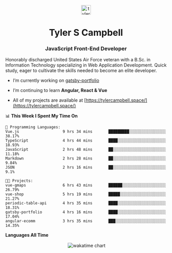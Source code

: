 <p align="center">
<a href="https://linkedin.com/in/tyler-campbell36" target="blank"><img align="center" src="https://cdn.jsdelivr.net/npm/simple-icons@3.0.1/icons/linkedin.svg" alt="tyler-campbell36" height="30" width="30" /></a>
</p>
<h1 align="center">Tyler S Campbell</h1>
<h3 align="center">JavaScript Front-End Developer</h3>

<p>
Honorably discharged United States Air Force veteran with a B.Sc. in Information Technology specializing in Web Application Development. Quick study, eager to cultivate the skills needed to become an elite developer. 
</p>

- I’m currently working on [gatsby-portfolio](https://github.com/t36campbell/gatsby-portfolio)

- I’m continuing to learn **Angular, React & Vue**

- All of my projects are available at [https://tylercampbell.space/](https://tylercampbell.space/)

<!--START_SECTION:waka-->
📊 **This Week I Spent My Time On** 

```text
💬 Programming Languages: 
Vue.js                   9 hrs 34 mins       █████████░░░░░░░░░░░░░░░░   38.17% 
TypeScript               4 hrs 44 mins       ████░░░░░░░░░░░░░░░░░░░░░   18.93% 
JavaScript               2 hrs 48 mins       ██░░░░░░░░░░░░░░░░░░░░░░░   11.18% 
Markdown                 2 hrs 28 mins       ██░░░░░░░░░░░░░░░░░░░░░░░   9.84% 
JSON                     2 hrs 16 mins       ██░░░░░░░░░░░░░░░░░░░░░░░   9.1%

🐱‍💻 Projects: 
vue-gmaps                6 hrs 43 mins       ██████░░░░░░░░░░░░░░░░░░░   26.79% 
vue-shop                 5 hrs 19 mins       █████░░░░░░░░░░░░░░░░░░░░   21.27% 
periodic-table-api       4 hrs 35 mins       ████░░░░░░░░░░░░░░░░░░░░░   18.31% 
gatsby-portfolio         4 hrs 16 mins       ████░░░░░░░░░░░░░░░░░░░░░   17.04% 
angular-ecomm            3 hrs 35 mins       ███░░░░░░░░░░░░░░░░░░░░░░   14.35%

```


<!--END_SECTION:waka-->
**Languages All Time** 
<p align="center">&nbsp;<img align="center" alt="wakatime chart"
src="https://wakatime.com/share/@738aac7f-8868-4bc3-a1df-4c36703ee4b6/f86255e0-cf1e-483e-9ae4-5c0fdb9a56f8.png"/></p>

